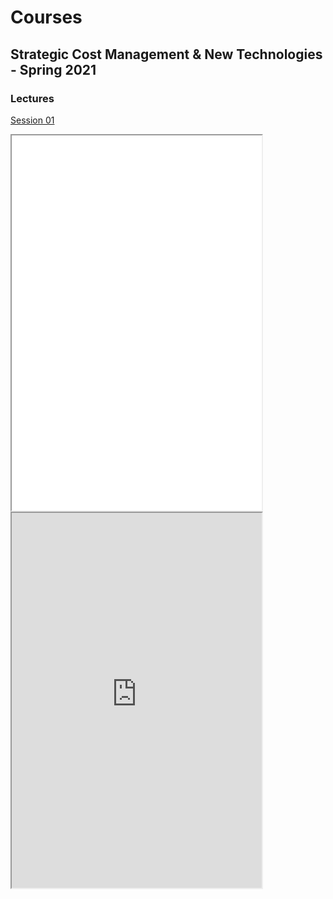 
# Courses

## Strategic Cost Management & New Technologies - Spring 2021

### Lectures

[Session 01](/Strategic_Cost_Management/Spring2021/Lectures/Session01/Lecture01.html)
<iframe width="400" height="600" marginheight="0" marginwidth="0" src="/Strategic_Cost_Management/Spring2021/Lectures/Session01/Lecture01.html">
  Fallback text here for unsupporting browsers, of which there are scant few.
</iframe>

<iframe width="400" height="600" marginheight="0" marginwidth="0" src="http://teaching.mariomilone.org/Strategic_Cost_Management/Spring2021/Lectures/Session01/Lecture01.html">
  Fallback text here for unsupporting browsers, of which there are scant few.
</iframe>
